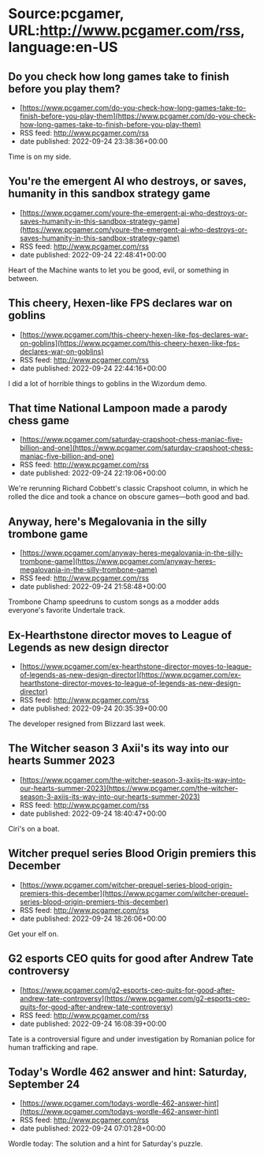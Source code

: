 # Source:pcgamer, URL:http://www.pcgamer.com/rss, language:en-US

## Do you check how long games take to finish before you play them?
 - [https://www.pcgamer.com/do-you-check-how-long-games-take-to-finish-before-you-play-them](https://www.pcgamer.com/do-you-check-how-long-games-take-to-finish-before-you-play-them)
 - RSS feed: http://www.pcgamer.com/rss
 - date published: 2022-09-24 23:38:36+00:00

Time is on my side.

## You're the emergent AI who destroys, or saves, humanity in this sandbox strategy game
 - [https://www.pcgamer.com/youre-the-emergent-ai-who-destroys-or-saves-humanity-in-this-sandbox-strategy-game](https://www.pcgamer.com/youre-the-emergent-ai-who-destroys-or-saves-humanity-in-this-sandbox-strategy-game)
 - RSS feed: http://www.pcgamer.com/rss
 - date published: 2022-09-24 22:48:41+00:00

Heart of the Machine wants to let you be good, evil, or something in between.

## This cheery, Hexen-like FPS declares war on goblins
 - [https://www.pcgamer.com/this-cheery-hexen-like-fps-declares-war-on-goblins](https://www.pcgamer.com/this-cheery-hexen-like-fps-declares-war-on-goblins)
 - RSS feed: http://www.pcgamer.com/rss
 - date published: 2022-09-24 22:44:16+00:00

I did a lot of horrible things to goblins in the Wizordum demo.

## That time National Lampoon made a parody chess game
 - [https://www.pcgamer.com/saturday-crapshoot-chess-maniac-five-billion-and-one](https://www.pcgamer.com/saturday-crapshoot-chess-maniac-five-billion-and-one)
 - RSS feed: http://www.pcgamer.com/rss
 - date published: 2022-09-24 22:19:06+00:00

We're rerunning Richard Cobbett's classic Crapshoot column, in which he rolled the dice and took a chance on obscure games—both good and bad.

## Anyway, here's Megalovania in the silly trombone game
 - [https://www.pcgamer.com/anyway-heres-megalovania-in-the-silly-trombone-game](https://www.pcgamer.com/anyway-heres-megalovania-in-the-silly-trombone-game)
 - RSS feed: http://www.pcgamer.com/rss
 - date published: 2022-09-24 21:58:48+00:00

Trombone Champ speedruns to custom songs as a modder adds everyone's favorite  Undertale track.

## Ex-Hearthstone director moves to League of Legends as new design director
 - [https://www.pcgamer.com/ex-hearthstone-director-moves-to-league-of-legends-as-new-design-director](https://www.pcgamer.com/ex-hearthstone-director-moves-to-league-of-legends-as-new-design-director)
 - RSS feed: http://www.pcgamer.com/rss
 - date published: 2022-09-24 20:35:39+00:00

The developer resigned from Blizzard last week.

## The Witcher season 3 Axii's its way into our hearts Summer 2023
 - [https://www.pcgamer.com/the-witcher-season-3-axiis-its-way-into-our-hearts-summer-2023](https://www.pcgamer.com/the-witcher-season-3-axiis-its-way-into-our-hearts-summer-2023)
 - RSS feed: http://www.pcgamer.com/rss
 - date published: 2022-09-24 18:40:47+00:00

Ciri's on a boat.

## Witcher prequel series Blood Origin premiers this December
 - [https://www.pcgamer.com/witcher-prequel-series-blood-origin-premiers-this-december](https://www.pcgamer.com/witcher-prequel-series-blood-origin-premiers-this-december)
 - RSS feed: http://www.pcgamer.com/rss
 - date published: 2022-09-24 18:26:06+00:00

Get your elf on.

## G2 esports CEO quits for good after Andrew Tate controversy
 - [https://www.pcgamer.com/g2-esports-ceo-quits-for-good-after-andrew-tate-controversy](https://www.pcgamer.com/g2-esports-ceo-quits-for-good-after-andrew-tate-controversy)
 - RSS feed: http://www.pcgamer.com/rss
 - date published: 2022-09-24 16:08:39+00:00

Tate is a controversial figure and under investigation by Romanian police for human trafficking and rape.

## Today's Wordle 462 answer and hint: Saturday, September 24
 - [https://www.pcgamer.com/todays-wordle-462-answer-hint](https://www.pcgamer.com/todays-wordle-462-answer-hint)
 - RSS feed: http://www.pcgamer.com/rss
 - date published: 2022-09-24 07:01:28+00:00

Wordle today: The solution and a hint for Saturday's puzzle.

